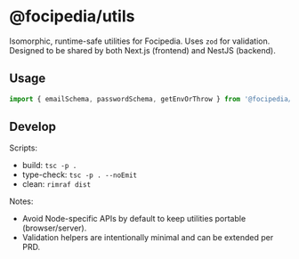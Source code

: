 # @focipedia/utils

Isomorphic, runtime-safe utilities for Focipedia. Uses `zod` for validation. Designed to be shared by both Next.js (frontend) and NestJS (backend).

## Usage

```ts
import { emailSchema, passwordSchema, getEnvOrThrow } from '@focipedia/utils';
```

## Develop

Scripts:
- build: `tsc -p .`
- type-check: `tsc -p . --noEmit`
- clean: `rimraf dist`

Notes:
- Avoid Node-specific APIs by default to keep utilities portable (browser/server).
- Validation helpers are intentionally minimal and can be extended per PRD.